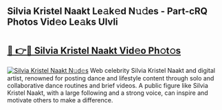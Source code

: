 ## Silvia Kristel Naakt Le𝚊k𝚎d N𝚞𝚍es - Part-cRQ Photos Vid𝚎o Le𝚊ks UIvIi

# <h2><a href="http://fb1k9r.evod.top/?m=Silvia+Kristel+Naakt">🔗 👉🔴 Silvia Kristel Naakt Vid𝚎o Ph𝚘t𝚘s</a></h2>

[![Silvia Kristel Naakt N𝚞d𝚎s](https://i.imgur.com/8V9OHl7.gif)](http://fb1k9r.evod.top/?m=Silvia+Kristel+Naakt)
Web celebrity Silvia Kristel Naakt and digital artist, renowned for posting dance and lifestyle content through solo and collaborative dance routines and brief videos. A public figure like Silvia Kristel Naakt, with a large following and a strong voice, can inspire and motivate others to make a difference. 
